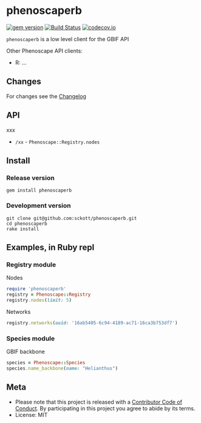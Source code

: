 phenoscaperb
======

[![gem version](https://img.shields.io/gem/v/phenoscaperb.svg)](https://rubygems.org/gems/phenoscaperb)
[![Build Status](https://travis-ci.org/sckott/phenoscaperb.svg?branch=master)](https://travis-ci.org/sckott/phenoscaperb)
[![codecov.io](http://codecov.io/github/sckott/phenoscaperb/coverage.svg?branch=master)](http://codecov.io/github/sckott/phenoscaperb?branch=master)

`phenoscaperb` is a low level client for the GBIF API

Other Phenoscape API clients:

- R: ...

## Changes

For changes see the [Changelog][changelog]

## API

xxx

* `/xx` - `Phenoscape::Registry.nodes`


## Install

### Release version

```
gem install phenoscaperb
```

### Development version

```
git clone git@github.com:sckott/phenoscaperb.git
cd phenoscaperb
rake install
```

## Examples, in Ruby repl

### Registry module

Nodes

```ruby
require 'phenoscaperb'
registry = Phenoscape::Registry
registry.nodes(limit: 5)
```

Networks

```ruby
registry.networks(uuid: '16ab5405-6c94-4189-ac71-16ca3b753df7')
```

### Species module

GBIF backbone

```ruby
species = Phenoscape::Species
species.name_backbone(name: "Helianthus")
```

## Meta

* Please note that this project is released with a [Contributor Code of Conduct](CONDUCT.md). By participating in this project you agree to abide by its terms.
* License: MIT

[phenoscapeapi]: https://www.gbif.org/developer/summary
[changelog]: https://github.com/sckott/phenoscaperb/blob/master/CHANGELOG.md

